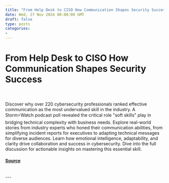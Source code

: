 ```yaml
---
title: "From Help Desk to CISO How Communication Shapes Security Success"
date: Wed, 27 Nov 2024 00:00:00 GMT
draft: false
type: posts
categories: 
- 
---
```

# From Help Desk to CISO How Communication Shapes Security Success

<br/>

<br/>
Discover why over 220 cybersecurity professionals ranked effective communication as the most undervalued skill in the industry. A Storm⚡️Watch podcast poll revealed the critical role "soft skills" play in bridging technical complexity with business needs. Explore real-world stories from industry experts who honed their communication abilities, from simplifying incident reports for executives to adapting technical messages for diverse audiences. Learn how emotional intelligence, adaptability, and clarity drive collaboration and success in cybersecurity. Dive into the full discussion for actionable insights on mastering this essential skill.

#### [Source](https://www.greynoise.io/blog/from-help-desk-to-ciso-how-communication-shapes-security-success)

<br/>
---
